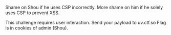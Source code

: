 Shame on Shou if he uses CSP incorrectly. More shame on him if he solely uses CSP to prevent XSS.

This challenge requires user interaction. Send your payload to uv.ctf.so Flag is in cookies of admin (Shou). 
